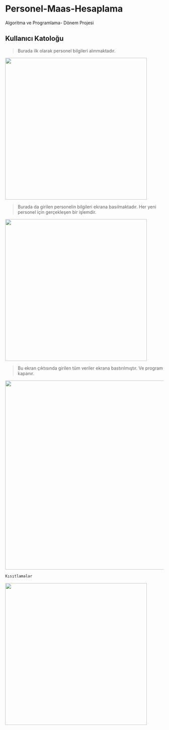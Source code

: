 # Personel-Maas-Hesaplama
Algoritma ve Programlama- Dönem Projesi

## Kullanıcı Katoloğu

> Burada ilk olarak personel bilgileri alınmaktadır.

<img width="450" src="https://user-images.githubusercontent.com/48350459/95011566-4aef5200-063a-11eb-96a1-ffccd994c721.png">

> Burada da girilen personelin bilgileri ekrana basılmaktadır. Her yeni personel için gerçekleşen bir işlemdir.

<img width="450" src="https://user-images.githubusercontent.com/48350459/95011632-b33e3380-063a-11eb-888b-46adee5309bf.png">

> Bu ekran çıktısında girilen tüm veriler ekrana bastırılmıştır. Ve program kapanır.

<img width="600" src="https://user-images.githubusercontent.com/48350459/95011657-d2d55c00-063a-11eb-8da9-e54eb510370a.png">


```sh
Kısıtlamalar
```
<img width="450" src="https://user-images.githubusercontent.com/48350459/95011673-fbf5ec80-063a-11eb-938a-918efea5a5f4.png">
